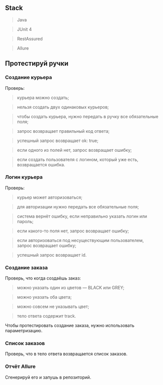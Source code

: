 ## Stack
>Java

>JUnit 4

>RestAssured

>Allure

## Протестируй ручки

### Создание курьера

Проверь:

>курьера можно создать;

>нельзя создать двух одинаковых курьеров;

>чтобы создать курьера, нужно передать в ручку все обязательные поля;

>запрос возвращает правильный код ответа;

>успешный запрос возвращает ok: true;

>если одного из полей нет, запрос возвращает ошибку;

>если создать пользователя с логином, который уже есть, возвращается ошибка.

### Логин курьера

Проверь:

>курьер может авторизоваться;

>для авторизации нужно передать все обязательные поля;

>система вернёт ошибку, если неправильно указать логин или пароль;

>если какого-то поля нет, запрос возвращает ошибку;

>если авторизоваться под несуществующим пользователем, запрос возвращает ошибку;

>успешный запрос возвращает id.

### Создание заказа

Проверь, что когда создаёшь заказ:

>можно указать один из цветов — BLACK или GREY;

>можно указать оба цвета;

>можно совсем не указывать цвет;

>тело ответа содержит track.

Чтобы протестировать создание заказа, нужно использовать параметризацию.

### Список заказов

Проверь, что в тело ответа возвращается список заказов.

### Отчёт Allure

Сгенерируй его и запушь в репозиторий.
